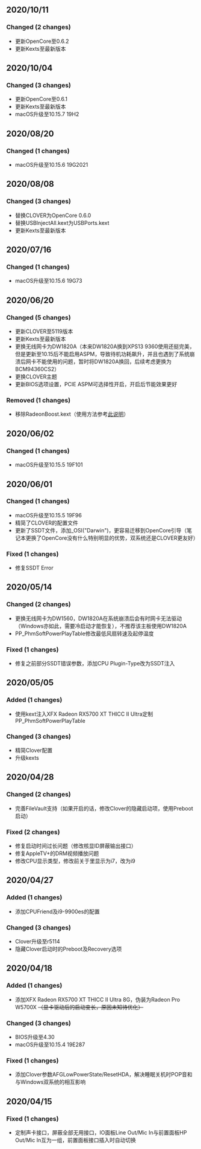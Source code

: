 ## 2020/10/11

### Changed (2 changes)
- 更新OpenCore至0.6.2
- 更新Kexts至最新版本


## 2020/10/04

### Changed (3 changes)
- 更新OpenCore至0.6.1
- 更新Kexts至最新版本
- macOS升级至10.15.7 19H2


## 2020/08/20

### Changed (1 changes)
- macOS升级至10.15.6 19G2021


## 2020/08/08

### Changed (3 changes)
- 替换CLOVER为OpenCore 0.6.0
- 替换USBInjectAll.kext为USBPorts.kext
- 更新Kexts至最新版本


## 2020/07/16

### Changed (1 changes)
- macOS升级至10.15.6 19G73


## 2020/06/20

### Changed (5 changes)

- 更新CLOVER至5119版本
- 更新Kexts至最新版本
- 更换无线网卡为DW1820A（本来DW1820A换到XPS13 9360使用还挺完美，但是更新至10.15后不能启用ASPM，导致待机功耗飙升，并且也遇到了系统崩溃后网卡不能使用的问题，暂时将DW1820A换回，后续考虑更换为BCM94360CS2）
- 更换CLOVER主题
- 更新BIOS选项设置，PCIE ASPM可选择性开启，开启后节能效果更好

### Removed (1 changes)
- 移除RadeonBoost.kext（使用方法参考[此说明](Resources/GPU/README.md)）


## 2020/06/02

### Changed (1 changes)
- macOS升级至10.15.5 19F101


## 2020/06/01

### Changed (1 changes)
- macOS升级至10.15.5 19F96
- 精简了CLOVER的配置文件
- 更新了SSDT文件，添加_OSI("Darwin")，更容易迁移到OpenCore引导（笔记本更换了OpenCore没有什么特别明显的优势，双系统还是CLOVER更友好）

### Fixed (1 changes)
- 修复SSDT Error


## 2020/05/14

### Changed (2 changes)
- 更换无线网卡为DW1560，DW1820A在系统崩溃后会有时网卡无法驱动（Windows亦如此，需要冷启动才能恢复），不推荐该主板使用DW1820A
- PP_PhmSoftPowerPlayTable修改最低风扇转速及起停温度

### Fixed (1 changes)
- 修复之前部分SSDT错误参数，添加CPU Plugin-Type改为SSDT注入


## 2020/05/05

### Added (1 changes)
- 使用kext注入XFX Radeon RX5700 XT THICC II Ultra定制PP_PhmSoftPowerPlayTable

### Changed (3 changes)
- 精简Clover配置
- 升级kexts


## 2020/04/28

### Changed (2 changes)
- 完善FileVault支持（如果开启的话，修改Clover的隐藏启动项，使用Preboot启动）

### Fixed (2 changes)
- 修复启动时间过长问题（修改核显ID屏蔽输出接口）
- 修复AppleTV+的DRM视频播放问题
- 修改CPU显示类型，修改前关于里显示为i7，改为i9


## 2020/04/27

### Added (1 changes)
- 添加CPUFriend及i9-9900es的配置

### Changed (3 changes)
- Clover升级至r5114
- 隐藏Clover启动时的Preboot及Recovery选项


## 2020/04/18

### Added (1 changes)
- 添加XFX Radeon RX5700 XT THICC II Ultra 8G，伪装为Radeon Pro W5700X ~~（显卡驱动后的启动变长，原因未知待优化）~~

### Changed (3 changes)
- BIOS升级至4.30
- macOS升级至10.15.4 19E287

### Fixed (1 changes)
- 添加Clover参数AFGLowPowerState/ResetHDA，解决睡眠关机时POP音和与Windows双系统的相互影响


## 2020/04/15

### Fixed (1 changes)
- 定制声卡接口，屏蔽全部无用接口，IO面板Line Out/Mic In与前置面板HP Out/Mic In互为一组，前置面板接口插入时自动切换